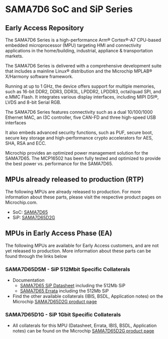 # SAMA7D6 SoC and SiP Series
## Early Access Repository
The SAMA7D6 Series is a high-performance Arm® Cortex®-A7 CPU-based embedded microprocessor (MPU) targeting HMI and connectivity applications in the home/building, industrial, appliance & transportation markets.

The SAMA7D6 Series is delivered with a comprehensive development suite that includes a mainline Linux® distribution and the Microchip MPLAB® X/Harmony software framework.

Running at up to 1 GHz, the device offers support for multiple memories, such as 16-bit DDR2, DDR3, DDR3L, LPDDR2, LPDDR3, octal/quad SPI, and e.MMC Flash. It integrates various display interfaces, including MIPI DSI®, LVDS and 8-bit Serial RGB.

The SAMA7D6 Series features connectivity such as a dual 10/100/1000 Ethernet MAC, an I3C controller, five CAN-FD and three high-speed USB interfaces

It also embeds advanced security functions, such as PUF, secure boot, secure key storage and high-performance crypto accelerators for AES, SHA, RSA and ECC.

Microchip provides an optimized power management solution for the SAMA7D65. The MCP16502 has been fully tested and optimized to provide the best power vs. performance for the SAMA7D65.

## MPUs already released to production (RTP)
The following MPUs are already released to production. For more information about these parts, please visit the respective product pages on Microchip.com.
* SoC: [SAMA7D65](https://www.microchip.com/en-us/product/SAMA7D65)
* SiP: [SAMA7D65D2G](https://www.microchip.com/en-us/product/SAMA7D65D2G)
  
## MPUs in Early Access Phase (EA)
The following MPUs are available for Early Access customers, and are not yet released to production. More information about these parts can be found through the links below
### SAMA7D65D5M - SiP 512Mbit Specific Collaterals
* Documentation
  * [SAMA7D65 SiP Datasheet](512Mb) including the 512Mb SiP
  * [SAMA7D65 Errata](512Mb) including the 512Mb SiP
* Find the other available collaterals (IBIS, BSDL, Application notes) on the Microchip [SAMA7D65D2G product page](https://www.microchip.com/en-us/product/SAMA7D65D2G)

### SAMA7D65D1G - SiP 1Gbit Specific Collaterals
* All collaterals for this MPU (Datasheet, Errata, IBIS, BSDL, Application notes) can be found on the Microchip [SAMA7D65D2G product page](https://www.microchip.com/en-us/product/SAMA7D65D2G)
